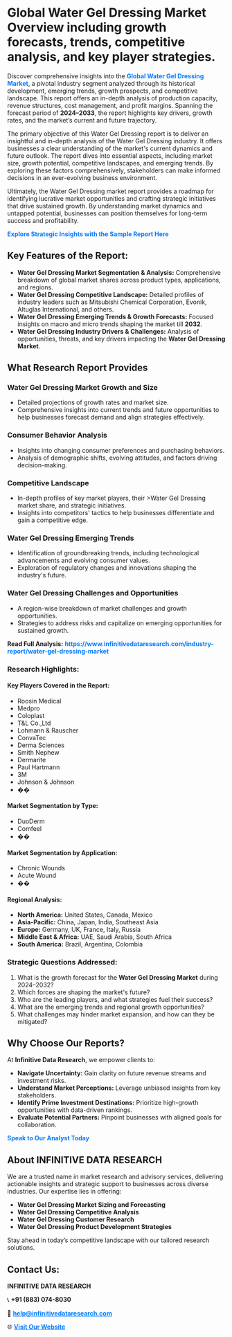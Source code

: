 <h1>Global Water Gel Dressing Market Overview including growth forecasts, trends, competitive analysis, and key player strategies.</h1>
<p>
Discover comprehensive insights into the 
<a href="https://www.infinitivedataresearch.com/industry-report/water-gel-dressing-market" rel="dofollow" style="color: #007BFF; text-decoration: none;"><strong>Global Water Gel Dressing Market</strong></a>, a pivotal industry segment analyzed through its historical development, emerging trends, growth prospects, and competitive landscape. This report offers an in-depth analysis of production capacity, revenue structures, cost management, and profit margins. Spanning the forecast period of <strong>2024–2033</strong>, the report highlights key drivers, growth rates, and the market’s current and future trajectory.
</p>
<p>
The primary objective of this Water Gel Dressing report is to deliver an insightful and in-depth analysis of the Water Gel Dressing industry. It offers businesses a clear understanding of the market's current dynamics and future outlook. The report dives into essential aspects, including market size, growth potential, competitive landscapes, and emerging trends. By exploring these factors comprehensively, stakeholders can make informed decisions in an ever-evolving business environment.
</p>
<p>
Ultimately, the Water Gel Dressing market report provides a roadmap for identifying lucrative market opportunities and crafting strategic initiatives that drive sustained growth. By understanding market dynamics and untapped potential, businesses can position themselves for long-term success and profitability.
</p>
<p>
<a href="https://www.infinitivedataresearch.com/request-sample/reportId=104861" style="color: #007BFF; text-decoration: none;"><strong>Explore Strategic Insights with the Sample Report Here</strong></a>
</p>

<h2>Key Features of the Report:</h2>
<ul>
<li><strong>Water Gel Dressing Market Segmentation & Analysis:</strong> Comprehensive breakdown of global market shares across product types, applications, and regions.</li>
<li><strong>Water Gel Dressing Competitive Landscape:</strong> Detailed profiles of industry leaders such as Mitsubishi Chemical Corporation, Evonik, Altuglas International, and others.</li>
<li><strong>Water Gel Dressing Emerging Trends & Growth Forecasts:</strong> Focused insights on macro and micro trends shaping the market till <strong>2032</strong>.</li>
<li><strong>Water Gel Dressing Industry Drivers & Challenges:</strong> Analysis of opportunities, threats, and key drivers impacting the <strong>Water Gel Dressing Market</strong>.</li>
</ul>

<h2>What Research Report Provides</h2>
<h3>Water Gel Dressing Market Growth and Size</h3>
<ul>
<li>Detailed projections of growth rates and market size.</li>
<li>Comprehensive insights into current trends and future opportunities to help businesses forecast demand and align strategies effectively.</li>
</ul>

<h3>Consumer Behavior Analysis</h3>
<ul>
<li>Insights into changing consumer preferences and purchasing behaviors.</li>
<li>Analysis of demographic shifts, evolving attitudes, and factors driving decision-making.</li>
</ul>

<h3>Competitive Landscape</h3>
<ul>
<li>In-depth profiles of key market players, their >Water Gel Dressing market share, and strategic initiatives.</li>
<li>Insights into competitors' tactics to help businesses differentiate and gain a competitive edge.</li>
</ul>

<h3>Water Gel Dressing Emerging Trends</h3>
<ul>
<li>Identification of groundbreaking trends, including technological advancements and evolving consumer values.</li>
<li>Exploration of regulatory changes and innovations shaping the industry's future.</li>
</ul>

<h3>Water Gel Dressing Challenges and Opportunities</h3>
<ul>
<li>A region-wise breakdown of market challenges and growth opportunities.</li>
<li>Strategies to address risks and capitalize on emerging opportunities for sustained growth.</li>
</ul>
<p><strong>Read Full Analysis:</strong> <a href="https://www.infinitivedataresearch.com/industry-report/water-gel-dressing-market" rel="dofollow" style="color: #007BFF; text-decoration: none;"><strong>https://www.infinitivedataresearch.com/industry-report/water-gel-dressing-market</strong></a></p>
<h3>Research Highlights:</h3>
<h4>Key Players Covered in the Report:</h4>
<ul><li>Roosin Medical</li><li>Medpro</li><li>Coloplast</li><li>T&amp;L Co.,Ltd</li><li>Lohmann &amp; Rauscher</li><li>ConvaTec</li><li>Derma Sciences</li><li>Smith Nephew</li><li>Dermarite</li><li>Paul Hartmann</li><li>3M</li><li>Johnson &amp; Johnson</li><li>��</li></ul>
<h4>Market Segmentation by Type:</h4>
<ul><li>DuoDerm</li><li>Comfeel</li><li>��</li></ul>
<h4>Market Segmentation by Application:</h4>
<ul><li>Chronic Wounds</li><li>Acute Wound</li><li>��</li></ul>

<h4>Regional Analysis:</h4>
<ul>
<li><strong>North America:</strong> United States, Canada, Mexico</li>
<li><strong>Asia-Pacific:</strong> China, Japan, India, Southeast Asia</li>
<li><strong>Europe:</strong> Germany, UK, France, Italy, Russia</li>
<li><strong>Middle East & Africa:</strong> UAE, Saudi Arabia, South Africa</li>
<li><strong>South America:</strong> Brazil, Argentina, Colombia</li>
</ul>

<h3>Strategic Questions Addressed:</h3>
<ol>
<li>What is the growth forecast for the <strong>Water Gel Dressing Market</strong> during 2024–2032?</li>
<li>Which forces are shaping the market's future?</li>
<li>Who are the leading players, and what strategies fuel their success?</li>
<li>What are the emerging trends and regional growth opportunities?</li>
<li>What challenges may hinder market expansion, and how can they be mitigated?</li>
</ol>

<h2>Why Choose Our Reports?</h2>
<p>At <strong>Infinitive Data Research</strong>, we empower clients to:</p>
<ul>
<li><strong>Navigate Uncertainty:</strong> Gain clarity on future revenue streams and investment risks.</li>
<li><strong>Understand Market Perceptions:</strong> Leverage unbiased insights from key stakeholders.</li>
<li><strong>Identify Prime Investment Destinations:</strong> Prioritize high-growth opportunities with data-driven rankings.</li>
<li><strong>Evaluate Potential Partners:</strong> Pinpoint businesses with aligned goals for collaboration.</li>
</ul>
<p><a href="https://www.infinitivedataresearch.com/industry-report/water-gel-dressing-market" rel="dofollow" style="color: #007BFF; text-decoration: none;"><strong>Speak to Our Analyst Today</strong></a></p>

<h2>About INFINITIVE DATA RESEARCH</h2>
<p>We are a trusted name in market research and advisory services, delivering actionable insights and strategic support to businesses across diverse industries. Our expertise lies in offering:</p>
<ul>
<li><strong>Water Gel Dressing Market Sizing and Forecasting</strong></li>
<li><strong>Water Gel Dressing Competitive Analysis</strong></li>
<li><strong>Water Gel Dressing Customer Research</strong></li>
<li><strong>Water Gel Dressing Product Development Strategies</strong></li>
</ul>
<p>Stay ahead in today’s competitive landscape with our tailored research solutions.</p>

<h2>Contact Us:</h2>
<p><strong>INFINITIVE DATA RESEARCH</strong></p>
<p>📞 <strong>+91 (883) 074-8030</strong></p>
<p>📧 <strong><a href="mailto:help@infinitivedataresearch.com" style="color: #007BFF;">help@infinitivedataresearch.com</a></strong></p>
<p>🌐 <strong><a href="https://www.infinitivedataresearch.com" rel="dofollow" style="color: #007BFF;">Visit Our Website</a></strong></p>